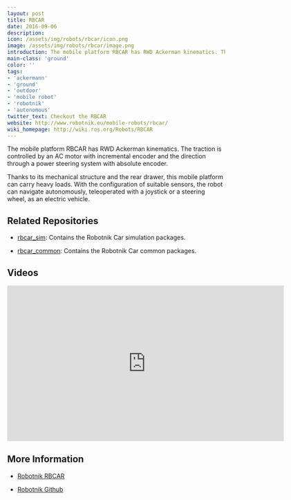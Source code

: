 ```yaml
---
layout: post
title: RBCAR
date: 2016-09-06
description:
icon: /assets/img/robots/rbcar/icon.png
image: /assets/img/robots/rbcar/image.png
introduction: The mobile platform RBCAR has RWD Ackerman kinematics. The traction is controlled by an AC motor with incremental encoder and the direction through a power steering system with absolute encoder.
main-class: 'ground'
color: ''
tags:
- 'ackermann'
- 'ground'
- 'outdoor'
- 'mobile robot'
- 'robotnik'
- 'autonomous'
twitter_text: Checkout the RBCAR
website: http://www.robotnik.eu/mobile-robots/rbcar/
wiki_homepage: http://wiki.ros.org/Robots/RBCAR
---
```


The mobile platform RBCAR has RWD Ackerman kinematics. The traction is controlled by an AC motor with incremental encoder and the direction through a power steering system with absolute encoder.

Thanks to its mechanical structure and the rear drawer, this mobile platform can carry heavy loads. With the configuration of suitable sensors, the robot can navigate autonomously, teleoperated with a joystick or a steering wheel, as an electric vehicle.

## Related Repositories
 * [rbcar_sim](rbcar_sim): Contains the Robotnik Car simulation packages.

 * [rbcar_common](rbcar_common): Contains the Robotnik Car common packages.

## Videos

<iframe width="640" height="360" src="https://www.youtube-nocookie.com/embed/trNhTNRatk8?rel=0" frameborder="0" allowfullscreen></iframe>

## More Information
 * [Robotnik RBCAR](http://www.robotnik.eu/mobile-robots/rbcar/)

 * [Robotnik Github](https://github.com/RobotnikAutomation)
